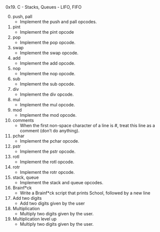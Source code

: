 0x19. C - Stacks, Queues - LIFO, FIFO

0. push, pall
	* Implement the push and pall opcodes.
1. pint
	* Implement the pint opcode
2. pop
	* Implement the pop opcode.
3. swap
	* Implement the swap opcode.
4. add
	* Implement the add opcode.
5. nop
	* Implement the nop opcode.
6. sub
	* Implement the sub opcode.
7. div
	* Implement the div opcode.
8. mul
	* Implement the mul opcode.
9. mod
	* Implement the mod opcode.
10. comments
	* When the first non-space character of a line is #, treat this line as a comment (don’t do anything).
11. pchar
	* Implement the pchar opcode.
12. pstr
	* Implement the pstr opcode.
13. rotl
	* Implement the rotl opcode.
14. rotr
	* Implement the rotr opcode.
15. stack, queue
	* Implement the stack and queue opcodes.
16. Brainf*ck
	* Write a Brainf*ck script that prints School, followed by a new line
17. Add two digits
	* Add two digits given by the user
18. Multiplication
	* Multiply two digits given by the user.
19. Multiplication level up
	* Multiply two digits given by the user.
